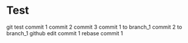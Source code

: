 Test
====

git test
commit 1
commit 2
commit 3
commit 1 to branch_1
commit 2 to branch_1
github edit commit 1
rebase commit 1
